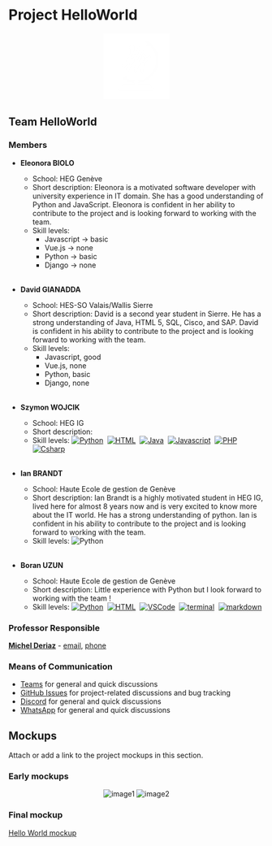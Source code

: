 # Project HelloWorld

<div align=center>
<a href="https://helloworld.rxq.ch/#/"><img src="src/assets/HelloWorldWhiteSmall.png"/></a>
</div>

## Team HelloWorld

### Members

- **Eleonora BIOLO**

  - School: HEG Genève
  - Short description: Eleonora is a motivated software developer with university experience in IT domain. She has a good understanding of Python and JavaScript. Eleonora is confident in her ability to contribute to the project and is looking forward to working with the team.
  - Skill levels:
    - Javascript -> basic
    - Vue.js -> none
    - Python -> basic
    - Django -> none
      <br><br>

- **David GIANADDA**

  - School: HES-SO Valais/Wallis Sierre
  - Short description: David is a second year student in Sierre. He has a strong understanding of Java, HTML 5, SQL, Cisco, and SAP. David is confident in his ability to contribute to the project and is looking forward to working with the team.
  - Skill levels:
    - Javascript, good
    - Vue.js, none
    - Python, basic
    - Django, none
      <br><br>

- **Szymon WOJCIK**

  - School: HEG IG
  - Short description:
  - Skill levels:
    [![Python][python.org]][python-url]&nbsp;
    [![HTML][html]][html-url]&nbsp;
    [![Java][java.com]][java-url]&nbsp;
    [![Javascript][javascript.com]][javascript-url]&nbsp;
    [![PHP][php.net]][php-url]&nbsp;
    [![Csharp][csharp.com]][csharp-url]
    <br><br>

- **Ian BRANDT**

  - School: Haute Ecole de gestion de Genève
  - Short description: Ian Brandt is a highly motivated student in HEG IG, lived here for almost 8 years now and is very excited to know more about the IT world. He has a strong understanding of python. Ian is confident in his ability to contribute to the project and is looking forward to working with the team.
  - Skill levels:
    ![Python](https://img.shields.io/badge/-Python-05122A?style=flat&logo=python)&nbsp;
    <br><br>

- **Boran UZUN**
  - School: Haute Ecole de gestion de Genève
  - Short description: Little experience with Python but I look forward to working with the team !
  - Skill levels:
    [![Python][python.org]][python-url]&nbsp;
    [![HTML][html]][html-url]&nbsp;
    [![VSCode][vscode.com]][vscode-url]&nbsp;
    [![terminal][terminal]][terminal-url]&nbsp;
    [![markdown][markdown]][markdown-url]&nbsp;
    <br>

### Professor Responsible

**[Michel Deriaz](https://www.hesge.ch/heg/ecole/annuaire/michel-deriaz)** - [email](mailto:michel.deriaz@hesge.ch), <a href="tel:0225586231">phone</a>

### Means of Communication

- [Teams](https://teams.microsoft.com/l/team/19%3ajm4VyNKKk_l-duXbNetcjXE8cco0EGKKDD_oz2Pl5DQ1%40thread.tacv2/conversations?groupId=75ea3a7c-2843-4595-b17b-289de91de09e&tenantId=a372f724-c0b2-4ea0-abfb-0eb8c6f84e40) for general and quick discussions
- [GitHub Issues](https://github.com/heg-interschool/project-helloworld/issues) for project-related discussions and bug tracking
- [Discord](https://discord.gg/9M8dKwJDXg) for general and quick discussions
- [WhatsApp](https://web.whatsapp.com/) for general and quick discussions

## Mockups

Attach or add a link to the project mockups in this section.

### Early mockups

<div align=center>

![image1](https://cdn.discordapp.com/attachments/1079389626164318238/1079389671467012126/image.png)
![image2](https://cdn.discordapp.com/attachments/1079389626164318238/1079389700307046531/image.png)

</div>

### Final mockup

[Hello World mockup](https://www.figma.com/file/2nLhMT3ffFoM7Rn6qcFTaR/HelloWorld?type=design&node-id=0-1)

<!-- MARKDOWN LINKS & IMAGES -->

[python.org]: https://img.shields.io/badge/-Python-05122A?style=flat&logo=python
[python-url]: https://www.python.org
[javascript.com]: https://img.shields.io/badge/-JavaScript-05122A?style=flat&logo=javascript
[javascript-url]: https://www.javascript.com/
[java.com]: https://img.shields.io/badge/Java-05122A?style=flat&logo=openjdk
[java-url]: https://www.java.com
[gnu.org]: https://img.shields.io/badge/GNU%20Bash-05122A?style=flat&logo=GNU%20Bash
[gnu-url]: https://www.gnu.org/software/bash/
[html]: https://img.shields.io/badge/-HTML-05122A?style=flat&logo=HTML5
[html-url]: https://www.w3.org/html/
[php.net]: https://img.shields.io/badge/PHP-05122A?style=flat&logo=php
[php-url]: https://www.php.net
[vscode.com]: https://img.shields.io/badge/Visual_Studio_Code-05122A?style=flat&logo=visual%20studio%20code
[vscode-url]: https://code.visualstudio.com/
[csharp.com]: https://img.shields.io/badge/C%23-05122A?style=flat&logo=c-sharp
[csharp-url]: https://learn.microsoft.com/fr-fr/dotnet/csharp/
[terminal]: https://img.shields.io/badge/Terminal-05122A?style=flat&logo=gnometerminal
[terminal-url]: https://fr.wikipedia.org/wiki/Shell_Unix
[markdown]: https://img.shields.io/badge/Markdown-05122A?logo=markdown&style=flat
[markdown-url]: https://daringfireball.net/projects/markdown/
